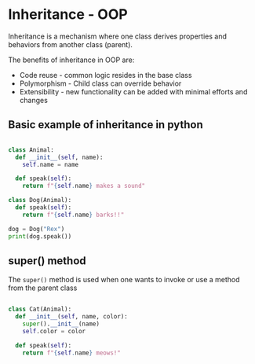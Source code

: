 # Inheritance - OOP

Inheritance is a mechanism where one class derives properties and behaviors from another class (parent).

The benefits of inheritance in OOP are:

- Code reuse - common logic resides in the base class
- Polymorphism - Child class can override behavior
- Extensibility - new functionality can be added with minimal efforts and changes

## Basic example of inheritance in python

```python

class Animal:
  def __init__(self, name):
    self.name = name

  def speak(self):
    return f"{self.name} makes a sound"

class Dog(Animal):
  def speak(self):
    return f"{self.name} barks!!"

dog = Dog("Rex")
print(dog.speak())
```

## super() method

The `super()` method is used when one wants to invoke or use a method from the parent class

```python

class Cat(Animal):
  def __init__(self, name, color):
    super().__init__(name)
    self.color = color

  def speak(self):
    return f"{self.name} meows!"

```

